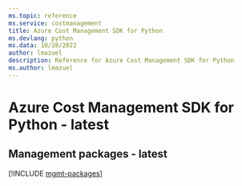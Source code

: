 ```yaml
---
ms.topic: reference
ms.service: costmanagement
title: Azure Cost Management SDK for Python
ms.devlang: python
ms.data: 10/28/2022
author: lmazuel
description: Reference for Azure Cost Management SDK for Python
ms.author: lmazuel
---
```

# Azure Cost Management SDK for Python - latest

## Management packages - latest
[!INCLUDE [mgmt-packages](cost-management-mgmt-index.md)]